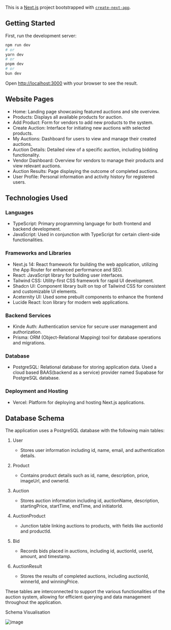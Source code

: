 This is a [Next.js](https://nextjs.org) project bootstrapped with [`create-next-app`](https://nextjs.org/docs/app/api-reference/cli/create-next-app).

## Getting Started

First, run the development server:

```bash
npm run dev
# or
yarn dev
# or
pnpm dev
# or
bun dev
```

Open [http://localhost:3000](http://localhost:3000) with your browser to see the result.


<!-- Deatils about the different pages of website -->

## Website Pages

- Home: Landing page showcasing featured auctions and site overview.
- Products: Displays all available products for auction.
- Add Product: Form for vendors to add new products to the system.
- Create Auction: Interface for initiating new auctions with selected products.
- My Auctions: Dashboard for users to view and manage their created auctions.
- Auction Details: Detailed view of a specific auction, including bidding functionality.
- Vendor Dashboard: Overview for vendors to manage their products and view relevant auctions.
- Auction Results: Page displaying the outcome of completed auctions.
- User Profile: Personal information and activity history for registered users.

<!-- Services, Frameworks and Dtabases used -->

## Technologies Used

### Languages
- TypeScript: Primary programming language for both frontend and backend development.
- JavaScript: Used in conjunction with TypeScript for certain client-side functionalities.

### Frameworks and Libraries
- Next.js 14: React framework for building the web application, utilizing the App Router for enhanced performance and SEO.
- React: JavaScript library for building user interfaces.
- Tailwind CSS: Utility-first CSS framework for rapid UI development.
- Shadcn UI: Component library built on top of Tailwind CSS for consistent and customizable UI elements.
- Aceternity UI: Used some prebuilt components to enhance the frontend
- Lucide React: Icon library for modern web applications.

### Backend Services
- Kinde Auth: Authentication service for secure user management and authorization.
- Prisma: ORM (Object-Relational Mapping) tool for database operations and migrations.

### Database
- PostgreSQL: Relational database for storing application data. Used a cloud based BAAS(backend as a service) provider named Supabase for PostgreSQL database.

### Deployment and Hosting
- Vercel: Platform for deploying and hosting Next.js applications.

## Database Schema

The application uses a PostgreSQL database with the following main tables:

1. User
   - Stores user information including id, name, email, and authentication details.

2. Product
   - Contains product details such as id, name, description, price, imageUrl, and ownerId.

3. Auction
   - Stores auction information including id, auctionName, description, startingPrice, startTime, endTime, and initiatorId.

4. AuctionProduct
   - Junction table linking auctions to products, with fields like auctionId and productId.

5. Bid
   - Records bids placed in auctions, including id, auctionId, userId, amount, and timestamp.

6. AuctionResult
   - Stores the results of completed auctions, including auctionId, winnerId, and winningPrice.

These tables are interconnected to support the various functionalities of the auction system, allowing for efficient querying and data management throughout the application.

Schema Visualisation

![image](https://github.com/user-attachments/assets/9e15a559-8db4-4a3a-af05-b500c5d5ab4d)






